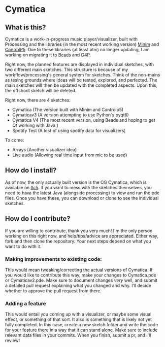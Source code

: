 # Cymatica

## What is this?

Cymatica is a work-in-progress music player/visualizer, built with Processing and the libraries (in the most recent working version) [Minim](https://code.compartmental.net/tools/minim/) and [ControlP5](https://github.com/sojamo/controlp5).
Due to these libraries (at least atm) no longer updating, I am working on migrating it to [Beads](http://www.beadsproject.net/) and [G4P](http://www.lagers.org.uk/g4p/).

Right now, the planned features are displayed in individual sketches, with two different main sketches.
This structure is because of my workflow/processing's general system for sketches.
Think of the non-mains as tesing grounds where ideas will be tested, explored, and perfected.
The main sketches will then be updated with the completed aspects.
Upon this, the offshoot sketch will be deleted.

Right now, there are 4 sketches:

- Cymatica (The version built with Minim and Controlp5)
- Cymaticav3 (A version attempting to use Python's pyqt6)
- Cymatica V4 (The most recent version, using Beads and hoping to get Qt working with Java.)
- Spotify Test (A test of using spotify data for visualizers)

To come:

- Arrays (Another visualizer idea)
- Live audio (Allowing real time input from mic to be used)

## How do I install?

As of now, the only actually built version is the OG Cymatica, which is available on [Itch](https://iddude.itch.io/cymatica).
If you want to mess with the sketches themselves, you need to hava the latest Java (alongside processing) to view and run the pde files.
Once you have these, you can download or clone to see the individual sketches.

## How do I contribute?

If you are willing to contribute, thank you very much!
I'm the only person working on this right now, and help/tips/advice are appreciated.
Either way, fork and then clone the repository.
Your next steps depend on what you want to do with it.

### Making improvements to existing code:

This would mean tweaking/correcting the actual versions of Cymatica.
If you would like to contribute this way, make your changes to Cymatica.pde or Cymaticav2.pde.
Make sure to document changes _very_ well, and submit a detailed pull request explaining what you changed and why.
I'll decide whether to approve the pull request from there.

### Adding a feature

This would entail you coming up with a visualizer, or maybe some visual effect, or something of that sort.
It also is something that is likely not yet fully completed.
In this case, create a new sketch folder and write the code for your feature there in a way that it can stand alone.
Make sure to include relevant data files in your commits.
When you finish, submit a pr, and I'll review!
